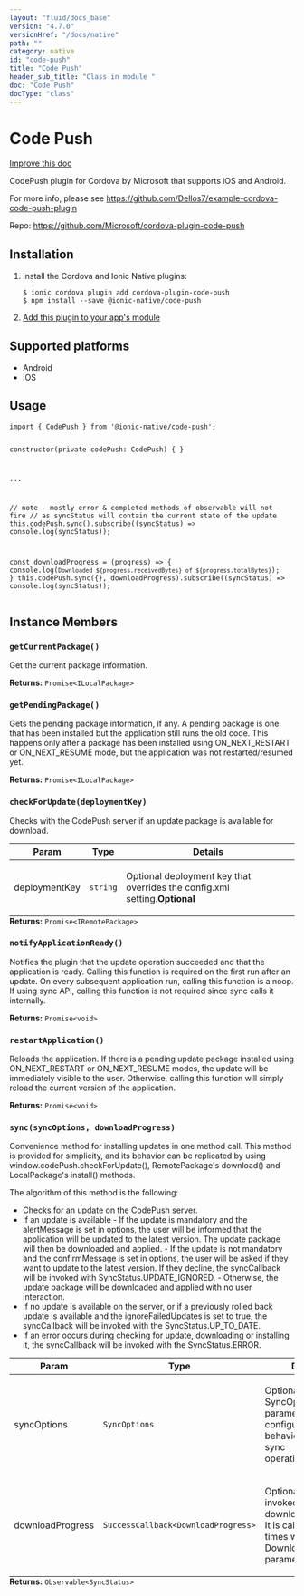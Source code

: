 ```yaml
---
layout: "fluid/docs_base"
version: "4.7.0"
versionHref: "/docs/native"
path: ""
category: native
id: "code-push"
title: "Code Push"
header_sub_title: "Class in module "
doc: "Code Push"
docType: "class"
---
```


<h1 class="api-title">Code Push</h1>

<a class="improve-v2-docs" href="http://github.com/ionic-team/ionic-native/edit/master/src/@ionic-native/plugins/code-push/index.ts#L457">
  Improve this doc
</a>







<p>CodePush plugin for Cordova by Microsoft that supports iOS and Android.</p>
<p>For more info, please see <a href="https://github.com/Dellos7/example-cordova-code-push-plugin">https://github.com/Dellos7/example-cordova-code-push-plugin</a></p>


<p>Repo:
  <a href="https://github.com/Microsoft/cordova-plugin-code-push">
    https://github.com/Microsoft/cordova-plugin-code-push
  </a>
</p>


<h2><a class="anchor" name="installation" href="#installation"></a>Installation</h2>
<ol class="installation">
  <li>Install the Cordova and Ionic Native plugins:<br>
    <pre><code class="nohighlight">$ ionic cordova plugin add cordova-plugin-code-push
$ npm install --save @ionic-native/code-push
</code></pre>
  </li>
  <li><a href="https://ionicframework.com/docs/native/#Add_Plugins_to_Your_App_Module">Add this plugin to your app's module</a></li>
</ol>



<h2><a class="anchor" name="platforms" href="#platforms"></a>Supported platforms</h2>
<ul>
  <li>Android</li><li>iOS</li>
</ul>






<h2><a class="anchor" name="usage" href="#usage"></a>Usage</h2>
<pre><code class="lang-typescript">import { CodePush } from &#39;@ionic-native/code-push&#39;;

constructor(private codePush: CodePush) { }

...

// note - mostly error &amp; completed methods of observable will not fire
// as syncStatus will contain the current state of the update
this.codePush.sync().subscribe((syncStatus) =&gt; console.log(syncStatus));

const downloadProgress = (progress) =&gt; { console.log(`Downloaded ${progress.receivedBytes} of ${progress.totalBytes}`); }
this.codePush.sync({}, downloadProgress).subscribe((syncStatus) =&gt; console.log(syncStatus));
</code></pre>








<h2><a class="anchor" name="instance-members" href="#instance-members"></a>Instance Members</h2>
<h3><a class="anchor" name="getCurrentPackage" href="#getCurrentPackage"></a><code>getCurrentPackage()</code></h3>


Get the current package information.



<div class="return-value" markdown="1">
  <i class="icon ion-arrow-return-left"></i>
  <b>Returns:</b> <code>Promise&lt;ILocalPackage&gt;</code> 
</div><h3><a class="anchor" name="getPendingPackage" href="#getPendingPackage"></a><code>getPendingPackage()</code></h3>


Gets the pending package information, if any. A pending package is one that has been installed but the application still runs the old code.
This happens only after a package has been installed using ON_NEXT_RESTART or ON_NEXT_RESUME mode, but the application was not restarted/resumed yet.


<div class="return-value" markdown="1">
  <i class="icon ion-arrow-return-left"></i>
  <b>Returns:</b> <code>Promise&lt;ILocalPackage&gt;</code> 
</div><h3><a class="anchor" name="checkForUpdate" href="#checkForUpdate"></a><code>checkForUpdate(deploymentKey)</code></h3>




Checks with the CodePush server if an update package is available for download.

<table class="table param-table" style="margin:0;">
  <thead>
  <tr>
    <th>Param</th>
    <th>Type</th>
    <th>Details</th>
  </tr>
  </thead>
  <tbody>
  <tr>
    <td>
      deploymentKey</td>
    <td>
      <code>string</code>
    </td>
    <td>
      <p>Optional deployment key that overrides the config.xml setting.<strong class="tag">Optional</strong></p>
</td>
  </tr>
  </tbody>
</table>

<div class="return-value" markdown="1">
  <i class="icon ion-arrow-return-left"></i>
  <b>Returns:</b> <code>Promise&lt;IRemotePackage&gt;</code> 
</div><h3><a class="anchor" name="notifyApplicationReady" href="#notifyApplicationReady"></a><code>notifyApplicationReady()</code></h3>


Notifies the plugin that the update operation succeeded and that the application is ready.
Calling this function is required on the first run after an update. On every subsequent application run, calling this function is a noop.
If using sync API, calling this function is not required since sync calls it internally.



<div class="return-value" markdown="1">
  <i class="icon ion-arrow-return-left"></i>
  <b>Returns:</b> <code>Promise&lt;void&gt;</code> 
</div><h3><a class="anchor" name="restartApplication" href="#restartApplication"></a><code>restartApplication()</code></h3>


Reloads the application. If there is a pending update package installed using ON_NEXT_RESTART or ON_NEXT_RESUME modes, the update
will be immediately visible to the user. Otherwise, calling this function will simply reload the current version of the application.


<div class="return-value" markdown="1">
  <i class="icon ion-arrow-return-left"></i>
  <b>Returns:</b> <code>Promise&lt;void&gt;</code> 
</div><h3><a class="anchor" name="sync" href="#sync"></a><code>sync(syncOptions,&nbsp;downloadProgress)</code></h3>




Convenience method for installing updates in one method call.
This method is provided for simplicity, and its behavior can be replicated by using window.codePush.checkForUpdate(), RemotePackage's download() and LocalPackage's install() methods.

The algorithm of this method is the following:
- Checks for an update on the CodePush server.
- If an update is available
        - If the update is mandatory and the alertMessage is set in options, the user will be informed that the application will be updated to the latest version.
          The update package will then be downloaded and applied.
        - If the update is not mandatory and the confirmMessage is set in options, the user will be asked if they want to update to the latest version.
          If they decline, the syncCallback will be invoked with SyncStatus.UPDATE_IGNORED.
        - Otherwise, the update package will be downloaded and applied with no user interaction.
- If no update is available on the server, or if a previously rolled back update is available and the ignoreFailedUpdates is set to true, the syncCallback will be invoked with the SyncStatus.UP_TO_DATE.
- If an error occurs during checking for update, downloading or installing it, the syncCallback will be invoked with the SyncStatus.ERROR.

<table class="table param-table" style="margin:0;">
  <thead>
  <tr>
    <th>Param</th>
    <th>Type</th>
    <th>Details</th>
  </tr>
  </thead>
  <tbody>
  <tr>
    <td>
      syncOptions</td>
    <td>
      <code>SyncOptions</code>
    </td>
    <td>
      <p>Optional SyncOptions parameter configuring the behavior of the sync operation.<strong class="tag">Optional</strong></p>
</td>
  </tr>
  
  <tr>
    <td>
      downloadProgress</td>
    <td>
      <code>SuccessCallback&lt;DownloadProgress&gt;</code>
    </td>
    <td>
      <p>Optional callback invoked during the download process. It is called several times with one DownloadProgress parameter.<strong class="tag">Optional</strong></p>
</td>
  </tr>
  </tbody>
</table>

<div class="return-value" markdown="1">
  <i class="icon ion-arrow-return-left"></i>
  <b>Returns:</b> <code>Observable&lt;SyncStatus&gt;</code> 
</div>






